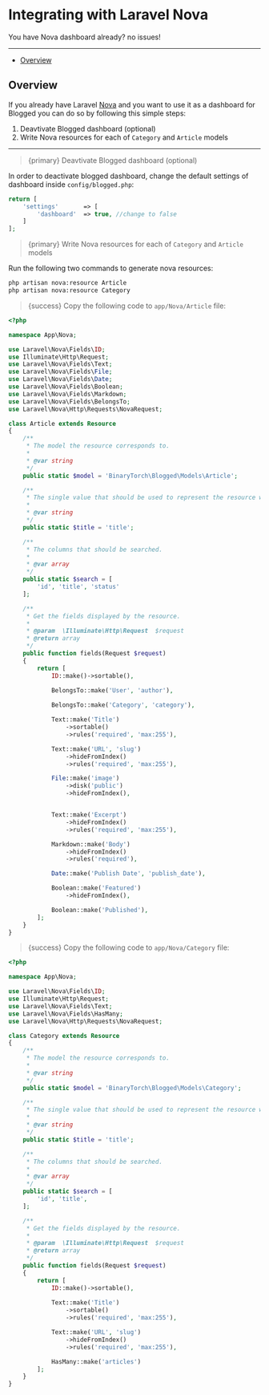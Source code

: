 # Integrating with Laravel Nova

You have Nova dashboard already? no issues!

---

- [Overview](#overview)

<a name="overview"></a>
## Overview

If you already have Laravel [Nova](https://nova.laravel.com) and you want to use it as a dashboard for Blogged you can do so by following this simple steps:

1. Deavtivate Blogged dashboard (optional)
2. Write Nova resources for each of `Category` and `Article` models

---

> {primary} Deavtivate Blogged dashboard (optional)

In order to deactivate blogged dashboard, change the default settings of dashboard inside `config/blogged.php`:


```php
return [
    'settings'       => [
        'dashboard'  => true, //change to false
    ]
];
```

> {primary} Write Nova resources for each of `Category` and `Article` models

Run the following two commands to generate nova resources:

```bash
php artisan nova:resource Article
php artisan nova:resource Category
```

> {success} Copy the following code to `app/Nova/Article` file:

```php
<?php

namespace App\Nova;

use Laravel\Nova\Fields\ID;
use Illuminate\Http\Request;
use Laravel\Nova\Fields\Text;
use Laravel\Nova\Fields\File;
use Laravel\Nova\Fields\Date;
use Laravel\Nova\Fields\Boolean;
use Laravel\Nova\Fields\Markdown;
use Laravel\Nova\Fields\BelongsTo;
use Laravel\Nova\Http\Requests\NovaRequest;

class Article extends Resource
{
    /**
     * The model the resource corresponds to.
     *
     * @var string
     */
    public static $model = 'BinaryTorch\Blogged\Models\Article';

    /**
     * The single value that should be used to represent the resource when being displayed.
     *
     * @var string
     */
    public static $title = 'title';

    /**
     * The columns that should be searched.
     *
     * @var array
     */
    public static $search = [
        'id', 'title', 'status'
    ];

    /**
     * Get the fields displayed by the resource.
     *
     * @param  \Illuminate\Http\Request  $request
     * @return array
     */
    public function fields(Request $request)
    {
        return [
            ID::make()->sortable(),
            
            BelongsTo::make('User', 'author'),

            BelongsTo::make('Category', 'category'),

            Text::make('Title')
                ->sortable()
                ->rules('required', 'max:255'),

            Text::make('URL', 'slug')
                ->hideFromIndex()
                ->rules('required', 'max:255'),

            File::make('image')
                ->disk('public')
                ->hideFromIndex(),


            Text::make('Excerpt')
                ->hideFromIndex()
                ->rules('required', 'max:255'),

            Markdown::make('Body')
                ->hideFromIndex()
                ->rules('required'),

            Date::make('Publish Date', 'publish_date'),

            Boolean::make('Featured')
                ->hideFromIndex(),

            Boolean::make('Published'),
        ];
    }
}
```

> {success} Copy the following code to `app/Nova/Category` file:

```php
<?php

namespace App\Nova;

use Laravel\Nova\Fields\ID;
use Illuminate\Http\Request;
use Laravel\Nova\Fields\Text;
use Laravel\Nova\Fields\HasMany;
use Laravel\Nova\Http\Requests\NovaRequest;

class Category extends Resource
{
    /**
     * The model the resource corresponds to.
     *
     * @var string
     */
    public static $model = 'BinaryTorch\Blogged\Models\Category';

    /**
     * The single value that should be used to represent the resource when being displayed.
     *
     * @var string
     */
    public static $title = 'title';

    /**
     * The columns that should be searched.
     *
     * @var array
     */
    public static $search = [
        'id', 'title',
    ];

    /**
     * Get the fields displayed by the resource.
     *
     * @param  \Illuminate\Http\Request  $request
     * @return array
     */
    public function fields(Request $request)
    {
        return [
            ID::make()->sortable(),
            
            Text::make('Title')
                ->sortable()
                ->rules('required', 'max:255'),

            Text::make('URL', 'slug')
                ->hideFromIndex()
                ->rules('required', 'max:255'),

            HasMany::make('articles')
        ];
    }
}
```